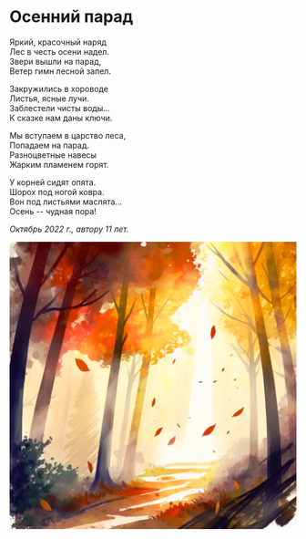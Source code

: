 # Осенний парад

Яркий, красочный наряд  
Лес в честь осени надел.  
Звери вышли на парад,  
Ветер гимн лесной запел.

Закружились в хороводе  
Листья, ясные лучи.  
Заблестели чисты воды...  
К сказке нам даны ключи.

Мы вступаем в царство леса,  
Попадаем на парад.  
Разноцветные навесы  
Жарким пламенем горят.

У корней сидят опята.  
Шорох под ногой ковра.  
Вон под листьями маслята...  
Осень -- чудная пора!

*Октябрь 2022 г., автору 11 лет.*

![Осенний парад](../images/autumn-parade.jpg)
